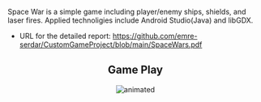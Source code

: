 Space War is a simple game including player/enemy ships, shields, and laser fires. Applied technoligies include Android Studio(Java) and libGDX.
- URL for the detailed report: https://github.com/emre-serdar/CustomGameProject/blob/main/SpaceWars.pdf
<h2 align="center">Game Play</h2>
<p align="center">
  <img src="https://github.com/emre-serdar/CustomGameProject/blob/main/space.gif" alt="animated"  />
</p>
